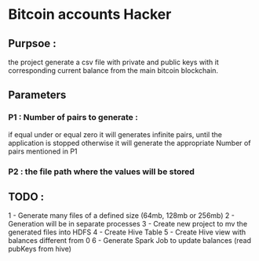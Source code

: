 # Bitcoin accounts Hacker

## Purpsoe : 

the project generate a csv file with private and public keys with it corresponding current balance from the main bitcoin blockchain.

## Parameters
### P1 : Number of pairs to generate :
if equal under or equal zero it will generates infinite pairs, until the application is stopped
otherwise it will generate the appropriate Number of pairs mentioned in P1

### P2 : the file path where the values will be stored


## TODO : 
1 - Generate many files of a defined size (64mb, 128mb or 256mb)
2 - Generation will be in separate processes
3 - Create new project to mv the generated files into HDFS
4 - Create Hive Table
5 - Create Hive view with balances different from 0
6 - Generate Spark Job to update balances (read pubKeys from hive)

